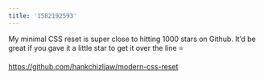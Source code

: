 ```yaml
---
title: '1582192593'
---
```

My minimal CSS reset is super close to hitting 1000 stars on Github. It’d be great if you gave it a little star to get it over the line ⭐️

<https://github.com/hankchizljaw/modern-css-reset>

